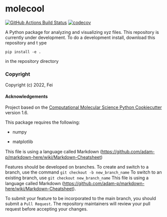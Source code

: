 molecool
==============================
[//]: # (Badges)
[![GitHub Actions Build Status](https://github.com/REPLACE_WITH_OWNER_ACCOUNT/molecool/workflows/CI/badge.svg)](https://github.com/REPLACE_WITH_OWNER_ACCOUNT/molecool/actions?query=workflow%3ACI)
[![codecov](https://codecov.io/gh/REPLACE_WITH_OWNER_ACCOUNT/molecool/branch/master/graph/badge.svg)](https://codecov.io/gh/REPLACE_WITH_OWNER_ACCOUNT/molecool/branch/master)


A Python package for analyzing and visualizing xyz files. This repository is currently under development. To do a development install, download this repository and t ype

`pip install -e .`

in the repository directory

### Copyright

Copyright (c) 2022, Fei


#### Acknowledgements
 
Project based on the 
[Computational Molecular Science Python Cookiecutter](https://github.com/molssi/cookiecutter-cms) version 1.6.

This package requires the following:

- numpy

- matplotlib

This ﬁle is using a language called Markdown (https://github.com/adam-p/markdown-here/wiki/Markdown-Cheatsheet)

Features should be developed on branches. To create and switch to a branch, use the command `git checkout -b new_branch_name` To switch to an existing branch, use `git checkout new_branch_name`
This ﬁle is using a language called Markdown (https://github.com/adam-p/markdown-here/wiki/Markdown-Cheatsheet).


To submit your feature to be incorporated to the main branch, you should submit a `Pull Request`. The repository maintainers will review your pull request before accepting your changes.